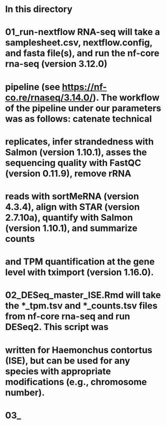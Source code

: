 # In this directory

# 01_run-nextflow RNA-seq will take a samplesheet.csv, nextflow.config, and fasta file(s), and run the nf-core rna-seq (version 3.12.0) 
# pipeline (see https://nf-co.re/rnaseq/3.14.0/). The workflow of the pipeline under our parameters was as follows: catenate technical 
# replicates, infer strandedness with Salmon (version 1.10.1), asses the sequencing quality with FastQC (version 0.11.9), remove rRNA 
# reads with sortMeRNA (version 4.3.4), align with STAR (version 2.7.10a), quantify with Salmon (version 1.10.1), and summarize counts 
# and TPM quantification at the gene level with tximport (version 1.16.0).

# 02_DESeq_master_ISE.Rmd will take the *_tpm.tsv and *_counts.tsv files from nf-core rna-seq and run DESeq2. This script was 
# written for Haemonchus contortus (ISE), but can be used for any species with appropriate modifications (e.g., chromosome number).

# 03_
